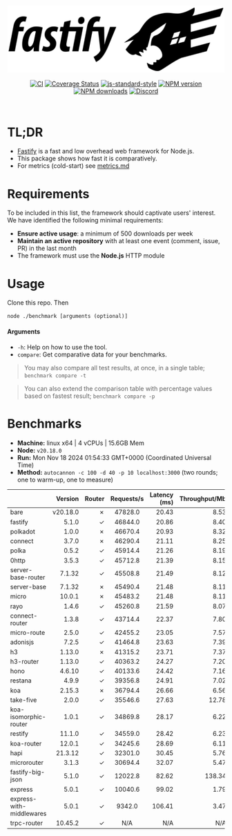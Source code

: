 <div align="center">
  <img src="https://github.com/fastify/graphics/raw/HEAD/fastify-landscape-outlined.svg" width="650" height="auto"/>
</div>

<div align="center">

[![CI](https://github.com/fastify/fastify/workflows/ci/badge.svg)](https://github.com/fastify/fastify/actions/workflows/ci.yml)
[![Coverage Status](https://coveralls.io/repos/github/fastify/fastify/badge.svg?branch=master)](https://coveralls.io/github/fastify/fastify?branch=master)
[![js-standard-style](https://img.shields.io/badge/code%20style-standard-brightgreen.svg?style=flat)](http://standardjs.com/)
[![NPM version](https://img.shields.io/npm/v/fastify.svg?style=flat)](https://www.npmjs.com/package/fastify)
[![NPM downloads](https://img.shields.io/npm/dm/fastify.svg?style=flat)](https://www.npmjs.com/package/fastify) [![Discord](https://img.shields.io/discord/725613461949906985)](https://discord.gg/fastify)

</div>
<br />

# TL;DR

* [Fastify](https://github.com/fastify/fastify) is a fast and low overhead web framework for Node.js.
* This package shows how fast it is comparatively.
* For metrics (cold-start) see [metrics.md](./METRICS.md)

# Requirements

To be included in this list, the framework should captivate users' interest. We have identified the following minimal requirements:
- **Ensure active usage**: a minimum of 500 downloads per week
- **Maintain an active repository** with at least one event (comment, issue, PR) in the last month
- The framework must use the **Node.js** HTTP module

# Usage

Clone this repo. Then

```
node ./benchmark [arguments (optional)]
```

#### Arguments

* `-h`: Help on how to use the tool.
* `compare`: Get comparative data for your benchmarks.

> You may also compare all test results, at once, in a single table; `benchmark compare -t`

> You can also extend the comparison table with percentage values based on fastest result; `benchmark compare -p`
# Benchmarks

* __Machine:__ linux x64 | 4 vCPUs | 15.6GB Mem
* __Node:__ `v20.18.0`
* __Run:__ Mon Nov 18 2024 01:54:33 GMT+0000 (Coordinated Universal Time)
* __Method:__ `autocannon -c 100 -d 40 -p 10 localhost:3000` (two rounds; one to warm-up, one to measure)

|                          | Version  | Router | Requests/s | Latency (ms) | Throughput/Mb |
| :--                      | --:      | --:    | :-:        | --:          | --:           |
| bare                     | v20.18.0 | ✗      | 47828.0    | 20.43        | 8.53          |
| fastify                  | 5.1.0    | ✓      | 46844.0    | 20.86        | 8.40          |
| polkadot                 | 1.0.0    | ✗      | 46670.4    | 20.93        | 8.32          |
| connect                  | 3.7.0    | ✗      | 46290.4    | 21.11        | 8.25          |
| polka                    | 0.5.2    | ✓      | 45914.4    | 21.26        | 8.19          |
| 0http                    | 3.5.3    | ✓      | 45712.8    | 21.39        | 8.15          |
| server-base-router       | 7.1.32   | ✓      | 45508.8    | 21.49        | 8.12          |
| server-base              | 7.1.32   | ✗      | 45490.4    | 21.48        | 8.11          |
| micro                    | 10.0.1   | ✗      | 45483.2    | 21.48        | 8.11          |
| rayo                     | 1.4.6    | ✓      | 45260.8    | 21.59        | 8.07          |
| connect-router           | 1.3.8    | ✓      | 43714.4    | 22.37        | 7.80          |
| micro-route              | 2.5.0    | ✓      | 42455.2    | 23.05        | 7.57          |
| adonisjs                 | 7.2.5    | ✓      | 41464.8    | 23.63        | 7.39          |
| h3                       | 1.13.0   | ✗      | 41315.2    | 23.71        | 7.37          |
| h3-router                | 1.13.0   | ✓      | 40363.2    | 24.27        | 7.20          |
| hono                     | 4.6.10   | ✓      | 40133.6    | 24.42        | 7.16          |
| restana                  | 4.9.9    | ✓      | 39356.8    | 24.91        | 7.02          |
| koa                      | 2.15.3   | ✗      | 36794.4    | 26.66        | 6.56          |
| take-five                | 2.0.0    | ✓      | 35546.6    | 27.63        | 12.78         |
| koa-isomorphic-router    | 1.0.1    | ✓      | 34869.8    | 28.17        | 6.22          |
| restify                  | 11.1.0   | ✓      | 34559.0    | 28.42        | 6.23          |
| koa-router               | 12.0.1   | ✓      | 34245.6    | 28.69        | 6.11          |
| hapi                     | 21.3.12  | ✓      | 32301.0    | 30.45        | 5.76          |
| microrouter              | 3.1.3    | ✓      | 30694.4    | 32.07        | 5.47          |
| fastify-big-json         | 5.1.0    | ✓      | 12022.8    | 82.62        | 138.34        |
| express                  | 5.0.1    | ✓      | 10040.6    | 99.02        | 1.79          |
| express-with-middlewares | 5.0.1    | ✓      | 9342.0     | 106.41       | 3.47          |
| trpc-router              | 10.45.2  | ✓      | N/A        | N/A          | N/A           |
